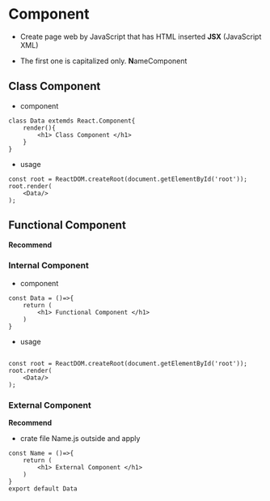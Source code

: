 # Component

- Create page web by JavaScript that has HTML inserted **JSX** (JavaScript XML)

- The first one is capitalized only. **N**ameComponent

## Class Component

- component

```
class Data extemds React.Component{
    render(){
        <h1> Class Component </h1>
    }
}
```
- usage

```
const root = ReactDOM.createRoot(document.getElementById('root'));
root.render(
    <Data/>
);
```

## Functional Component 
**Recommend**

### Internal Component
- component

```
const Data = ()=>{
    return (
        <h1> Functional Component </h1>
    )
}
```

- usage

```

const root = ReactDOM.createRoot(document.getElementById('root'));
root.render(
    <Data/>
);
```

### External Component 
**Recommend**

- crate file Name.js outside and apply

```
const Name = ()=>{
    return (
        <h1> External Component </h1>
    )
}
export default Data
```